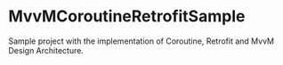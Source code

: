 # MvvMCoroutineRetrofitSample
Sample project with the implementation of Coroutine, Retrofit and MvvM Design Architecture.

